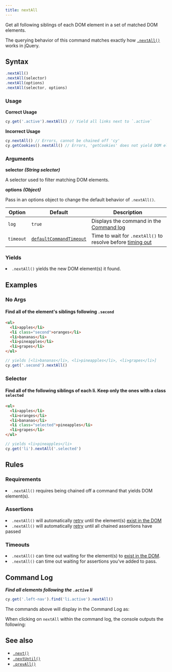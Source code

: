 ```yaml
---
title: nextAll
---
```


Get all following siblings of each DOM element in a set of matched DOM elements.

<Alert type="info">

The querying behavior of this command matches exactly how
[`.nextAll()`](http://api.jquery.com/nextAll) works in jQuery.

</Alert>

## Syntax

```javascript
.nextAll()
.nextAll(selector)
.nextAll(options)
.nextAll(selector, options)
```

### Usage

**<Icon name="check-circle" color="green"/> Correct Usage**

```javascript
cy.get('.active').nextAll() // Yield all links next to `.active`
```

**<Icon name="exclamation-triangle" color="red"/> Incorrect Usage**

```javascript
cy.nextAll() // Errors, cannot be chained off 'cy'
cy.getCookies().nextAll() // Errors, 'getCookies' does not yield DOM element
```

### Arguments

**<Icon name="angle-right"/> selector** **_(String selector)_**

A selector used to filter matching DOM elements.

**<Icon name="angle-right"/> options** **_(Object)_**

Pass in an options object to change the default behavior of `.nextAll()`.

| Option    | Default                                                              | Description                                                                              |
| --------- | -------------------------------------------------------------------- | ---------------------------------------------------------------------------------------- |
| `log`     | `true`                                                               | Displays the command in the [Command log](/guides/core-concepts/test-runner#Command-Log) |
| `timeout` | [`defaultCommandTimeout`](/guides/references/configuration#Timeouts) | Time to wait for `.nextAll()` to resolve before [timing out](#Timeouts)                  |

### Yields [<Icon name="question-circle"/>](/guides/core-concepts/introduction-to-cypress#Subject-Management)

<List><li>`.nextAll()` yields the new DOM element(s) it found.</li></List>

## Examples

### No Args

#### Find all of the element's siblings following `.second`

```html
<ul>
  <li>apples</li>
  <li class="second">oranges</li>
  <li>bananas</li>
  <li>pineapples</li>
  <li>grapes</li>
</ul>
```

```javascript
// yields [<li>bananas</li>, <li>pineapples</li>, <li>grapes</li>]
cy.get('.second').nextAll()
```

### Selector

#### Find all of the following siblings of each li. Keep only the ones with a class `selected`

```html
<ul>
  <li>apples</li>
  <li>oranges</li>
  <li>bananas</li>
  <li class="selected">pineapples</li>
  <li>grapes</li>
</ul>
```

```javascript
// yields <li>pineapples</li>
cy.get('li').nextAll('.selected')
```

## Rules

### Requirements [<Icon name="question-circle"/>](/guides/core-concepts/introduction-to-cypress#Chains-of-Commands)

<List><li>`.nextAll()` requires being chained off a command that yields DOM
element(s).</li></List>

### Assertions [<Icon name="question-circle"/>](/guides/core-concepts/introduction-to-cypress#Assertions)

<List><li>`.nextAll()` will automatically
[retry](/guides/core-concepts/retry-ability) until the element(s)
[exist in the DOM](/guides/core-concepts/introduction-to-cypress#Default-Assertions)</li><li>`.nextAll()`
will automatically [retry](/guides/core-concepts/retry-ability) until all
chained assertions have passed</li></List>

### Timeouts [<Icon name="question-circle"/>](/guides/core-concepts/introduction-to-cypress#Timeouts)

<List><li>`.nextAll()` can time out waiting for the element(s) to
[exist in the DOM](/guides/core-concepts/introduction-to-cypress#Default-Assertions).</li><li>`.nextAll()`
can time out waiting for assertions you've added to pass.</li></List>

## Command Log

**_Find all elements following the `.active` li_**

```javascript
cy.get('.left-nav').find('li.active').nextAll()
```

The commands above will display in the Command Log as:

<DocsImage src="/img/api/nextall/next-all-traversal-command-for-the-dom.png" alt="Command Log nextAll" />

When clicking on `nextAll` within the command log, the console outputs the
following:

<DocsImage src="/img/api/nextall/all-next-elements-are-logged-in-console.png" alt="Console Log nextAll" />

## See also

- [`.next()`](/api/commands/next)
- [`.nextUntil()`](/api/commands/nextuntil)
- [`.prevAll()`](/api/commands/prevall)
